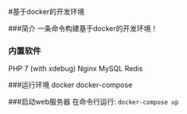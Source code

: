 #基于docker的开发环境

###简介
一条命令构建基于docker的开发环境！

### 内置软件
PHP 7 (with xdebug)
Nginx
MySQL
Redis

###运行环境
docker
docker-compose

###启动web服务器
在命令行运行:
```docker-compose up```

